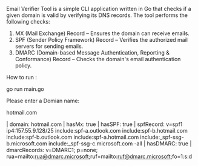 Email Verifier Tool is a simple CLI application written in Go that checks if a given domain is valid by verifying its DNS records. The tool performs the following checks:

1) MX (Mail Exchange) Record – Ensures the domain can receive emails.
2) SPF (Sender Policy Framework) Record – Verifies the authorized mail servers for sending emails.
3) DMARC (Domain-based Message Authentication, Reporting & Conformance) Record – Checks the domain's email authentication policy.

How to run :

go run main.go 

Please enter a Domian name:

hotmail.com

| domain: hotmail.com
| hasMx: true
| hasSPF: true
| spfRecord: v=spf1 ip4:157.55.9.128/25 include:spf-a.outlook.com include:spf-b.hotmail.com include:spf-b.outlook.com include:spf-a.hotmail.com include:_spf-ssg-b.microsoft.com include:_spf-ssg-c.microsoft.com -all
| hasDMARC: true
| dmarcRecords: v=DMARC1; p=none; rua=mailto:rua@dmarc.microsoft;ruf=mailto:ruf@dmarc.microsoft;fo=1:s:d

